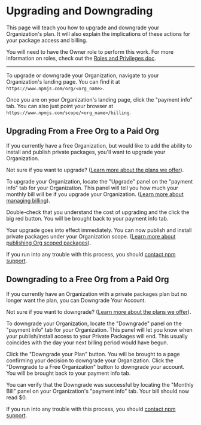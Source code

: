 # Upgrading and Downgrading

This page will teach you how to upgrade and downgrade your Organization's plan. It
will also explain the implications of these actions for your package access and
billing. 

You will need to have the Owner role to perform this work. For more information on
roles, check out the [Roles and Privileges doc].

<hr/>

To upgrade or downgrade your Organization, navigate to your Organization's landing
page. You can find it at `https://www.npmjs.com/org/<org_name>`.

Once you are on your Organization's landing page, click the "payment info" tab. You
can also just point your browser at `https://www.npmjs.com/scope/<org_name>/billing`.

## Upgrading From a Free Org to a Paid Org

If you currently have a free Organization, but would like to add the ability to
install and publish private packages, you'll want to upgrade your Organization.

Not sure if you want to upgrade? ([Learn more about the plans we offer]).

To upgrade your Organization, locate the "Upgrade" panel on the "payment info" tab
for your Organization. This panel will tell you how much your monthly bill will be
if you upgrade your Organization. ([Learn more about managing billing]).

Double-check that you understand the cost of upgrading and the click the big red
button. You will be brought back to your payment info tab.

Your upgrade goes into effect immediately. You can now publish and install
private packages under your Organization scope. 
([Learn more about publishing Org scoped packages]).

If you run into any trouble with this process, you should [contact npm support].

## Downgrading to a Free Org from a Paid Org

If you currently have an Organization with a private packages plan but no longer
want the plan, you can Downgrade Your Account.

Not sure if you want to downgrade? ([Learn more about the plans we offer]).

To downgrade your Organization, locate the "Downgrade" panel on the "payment info"
tab for your Organization. This panel will let you know when your publish/install
access to your Private Packages will end. This usually coincides with the day your
next billing period would have begun.

Click the "Downgrade your Plan" button. You will be brought to a page confirming
your decision to downgrade your Organization. Click the "Downgrade to a Free 
Organization" button to downgrade your account. You will be brought back to your
payment info tab.

You can verify that the Downgrade was successful by locating the "Monthly Bill" panel
on your Organization's "payment info" tab. Your bill should now read $0.

If you run into any trouble with this process, you should [contact npm support].

[Roles and Privileges doc]: roles-and-privileges.md
[Learn more about managing billing]: managing-billing.md
[contact npm support]: https://www.npmjs.com/support
[Learn more about publishing Org scoped packages]: publishing-an-org-scoped-package.md
[Learn more about the plans we offer]: https://www.npmjs.com/pricing
